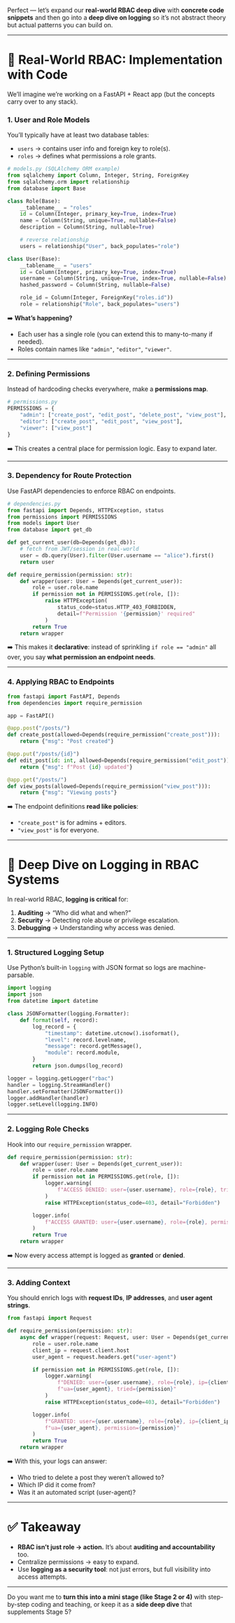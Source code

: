 Perfect — let’s expand our **real-world RBAC deep dive** with **concrete code snippets** and then go into a **deep dive on logging** so it’s not abstract theory but actual patterns you can build on.

---

# 🔑 Real-World RBAC: Implementation with Code

We’ll imagine we’re working on a FastAPI + React app (but the concepts carry over to any stack).

### 1. **User and Role Models**

You’ll typically have at least two database tables:

- `users` → contains user info and foreign key to role(s).
- `roles` → defines what permissions a role grants.

```python
# models.py (SQLAlchemy ORM example)
from sqlalchemy import Column, Integer, String, ForeignKey
from sqlalchemy.orm import relationship
from database import Base

class Role(Base):
    __tablename__ = "roles"
    id = Column(Integer, primary_key=True, index=True)
    name = Column(String, unique=True, nullable=False)
    description = Column(String, nullable=True)

    # reverse relationship
    users = relationship("User", back_populates="role")

class User(Base):
    __tablename__ = "users"
    id = Column(Integer, primary_key=True, index=True)
    username = Column(String, unique=True, index=True, nullable=False)
    hashed_password = Column(String, nullable=False)

    role_id = Column(Integer, ForeignKey("roles.id"))
    role = relationship("Role", back_populates="users")
```

➡️ **What’s happening?**

- Each user has a single role (you can extend this to many-to-many if needed).
- Roles contain names like `"admin"`, `"editor"`, `"viewer"`.

---

### 2. **Defining Permissions**

Instead of hardcoding checks everywhere, make a **permissions map**.

```python
# permissions.py
PERMISSIONS = {
    "admin": ["create_post", "edit_post", "delete_post", "view_post"],
    "editor": ["create_post", "edit_post", "view_post"],
    "viewer": ["view_post"]
}
```

➡️ This creates a central place for permission logic. Easy to expand later.

---

### 3. **Dependency for Route Protection**

Use FastAPI dependencies to enforce RBAC on endpoints.

```python
# dependencies.py
from fastapi import Depends, HTTPException, status
from permissions import PERMISSIONS
from models import User
from database import get_db

def get_current_user(db=Depends(get_db)):
    # fetch from JWT/session in real-world
    user = db.query(User).filter(User.username == "alice").first()
    return user

def require_permission(permission: str):
    def wrapper(user: User = Depends(get_current_user)):
        role = user.role.name
        if permission not in PERMISSIONS.get(role, []):
            raise HTTPException(
                status_code=status.HTTP_403_FORBIDDEN,
                detail=f"Permission '{permission}' required"
            )
        return True
    return wrapper
```

➡️ This makes it **declarative**: instead of sprinkling `if role == "admin"` all over, you say **what permission an endpoint needs**.

---

### 4. **Applying RBAC to Endpoints**

```python
from fastapi import FastAPI, Depends
from dependencies import require_permission

app = FastAPI()

@app.post("/posts/")
def create_post(allowed=Depends(require_permission("create_post"))):
    return {"msg": "Post created"}

@app.put("/posts/{id}")
def edit_post(id: int, allowed=Depends(require_permission("edit_post"))):
    return {"msg": f"Post {id} updated"}

@app.get("/posts/")
def view_posts(allowed=Depends(require_permission("view_post"))):
    return {"msg": "Viewing posts"}
```

➡️ The endpoint definitions **read like policies**:

- `"create_post"` is for admins + editors.
- `"view_post"` is for everyone.

---

# 📜 Deep Dive on Logging in RBAC Systems

In real-world RBAC, **logging is critical** for:

1. **Auditing** → “Who did what and when?”
2. **Security** → Detecting role abuse or privilege escalation.
3. **Debugging** → Understanding why access was denied.

---

### 1. **Structured Logging Setup**

Use Python’s built-in `logging` with JSON format so logs are machine-parsable.

```python
import logging
import json
from datetime import datetime

class JSONFormatter(logging.Formatter):
    def format(self, record):
        log_record = {
            "timestamp": datetime.utcnow().isoformat(),
            "level": record.levelname,
            "message": record.getMessage(),
            "module": record.module,
        }
        return json.dumps(log_record)

logger = logging.getLogger("rbac")
handler = logging.StreamHandler()
handler.setFormatter(JSONFormatter())
logger.addHandler(handler)
logger.setLevel(logging.INFO)
```

---

### 2. **Logging Role Checks**

Hook into our `require_permission` wrapper.

```python
def require_permission(permission: str):
    def wrapper(user: User = Depends(get_current_user)):
        role = user.role.name
        if permission not in PERMISSIONS.get(role, []):
            logger.warning(
                f"ACCESS DENIED: user={user.username}, role={role}, tried={permission}"
            )
            raise HTTPException(status_code=403, detail="Forbidden")

        logger.info(
            f"ACCESS GRANTED: user={user.username}, role={role}, permission={permission}"
        )
        return True
    return wrapper
```

➡️ Now every access attempt is logged as **granted** or **denied**.

---

### 3. **Adding Context**

You should enrich logs with **request IDs**, **IP addresses**, and **user agent strings**.

```python
from fastapi import Request

def require_permission(permission: str):
    async def wrapper(request: Request, user: User = Depends(get_current_user)):
        role = user.role.name
        client_ip = request.client.host
        user_agent = request.headers.get("user-agent")

        if permission not in PERMISSIONS.get(role, []):
            logger.warning(
                f"DENIED: user={user.username}, role={role}, ip={client_ip}, "
                f"ua={user_agent}, tried={permission}"
            )
            raise HTTPException(status_code=403, detail="Forbidden")

        logger.info(
            f"GRANTED: user={user.username}, role={role}, ip={client_ip}, "
            f"ua={user_agent}, permission={permission}"
        )
        return True
    return wrapper
```

➡️ With this, your logs can answer:

- Who tried to delete a post they weren’t allowed to?
- Which IP did it come from?
- Was it an automated script (user-agent)?

---

# ✅ Takeaway

- **RBAC isn’t just role → action.** It’s about **auditing and accountability** too.
- Centralize permissions → easy to expand.
- Use **logging as a security tool**: not just errors, but full visibility into access attempts.

---

Do you want me to **turn this into a mini stage (like Stage 2 or 4)** with step-by-step coding and teaching, or keep it as a **side deep dive** that supplements Stage 5?
